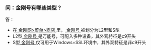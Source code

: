 ### 问：金刚号有哪些类型？
答：
- 在[ 金刚网>菜单>商店 ](https://atozitpro.net/shop/)里，[ 金刚号 ](https://a2zitpro.github.io/web/金刚号)被划分为L2型和S型
- L2型[ 金刚号 ](https://a2zitpro.github.io/web/金刚号)是万能号，可配入多种设备，其外观特征是c9开头
- S型[ 金刚号 ](https://a2zitpro.github.io/web/金刚号)仅可用于Windows+SSL环境中，其外观特征是非c9开头
